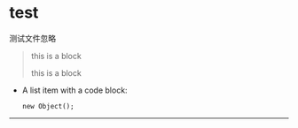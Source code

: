 # test
测试文件忽略

> this is a block
> 
> this is a block

*   A list item with a code block:

        new Object();
        
***
[google]: http://google.com/        "Google"
[yahoo]:  http://search.yahoo.com/  "Yahoo Search"
[msn]:    http://search.msn.com/    "MSN Search"
